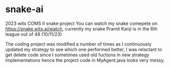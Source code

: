 # snake-ai
2023 wits COMS II snake project
You can watch my snake comepete on https://snake.wits.ai/watch, currently my snake Pramit Kanji is in the 6th league out of 48 (10/11/23)

The coding project was modified a number of times as I continuously updated my strategy to see which one performed better, I was relsctant to get delete code since I sometimes used old fuctions in new strategy implementations hence the project code in MyAgent.java looks very messy.
